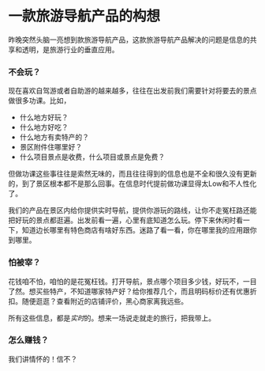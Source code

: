一款旅游导航产品的构想
==========

昨晚突然头脑一亮想到款旅游导航产品，这款旅游导航产品解决的问题是信息的共享和透明，是旅游行业的垂直应用。

### 不会玩？

现在喜欢自驾游或者自助游的越来越多，往往在出发前我们需要针对将要去的景点做很多功课。比如，

- 什么地方好玩？
- 什么地方好吃？
- 什么地方有卖特产的？
- 景区附件住哪里好？
- 什么项目景点是收费，什么项目或景点是免费？

但做功课这些事往往是索然无味的，而且往往得到的信息也是不全和很久没有更新的，到了景区根本都不是那么回事。在信息时代提前做功课显得太Low和不人性化了。

我们的产品在景区内给你提供实时导航，提供你游玩的路线，让你不走冤枉路还能把好玩的景点都逛遍。出发前看一遍，心里有底知道怎么玩。停下来休闲时看一下，知道边长哪里有特色商店有啥好东西。迷路了看一看，你在哪里我的应用跟你到哪里。

### 怕被宰？

花钱咱不怕，咱怕的是花冤枉钱。打开导航，景点哪个项目多少钱，好玩不，一目了然。想买些特产，不知道哪家特产好？给你推荐几个，而且明码标价还有优惠折扣。随便逛逛？查看附近的店铺评价，黑心商家离我远些。

所有这些信息，都是*实时*的。想来一场说走就走的旅行，把我带上。

### 怎么赚钱？

我们讲情怀的！信不？
